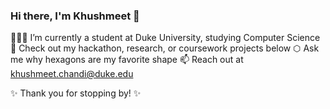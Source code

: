 ### Hi there, I'm Khushmeet 👋

👩🏻‍💻 I’m currently a student at Duke University, studying Computer Science 
📌 Check out my hackathon, research, or coursework projects below
⬡ Ask me why hexagons are my favorite shape
📫 Reach out at khushmeet.chandi@duke.edu

✨ Thank you for stopping by! ✨

<!--
**kkchandi/kkchandi** is a ✨ _special_ ✨ repository because its `README.md` (this file) appears on your GitHub profile.

Here are some ideas to get you started:

- 🔭 I’m currently working on ...
- 🌱 I’m currently learning ...
- 👯 I’m looking to collaborate on ...
- 🤔 I’m looking for help with ...
- 💬 Ask me about ...
- 📫 How to reach me: ...
- 😄 Pronouns: ...
- ⚡ Fun fact: ...
-->
